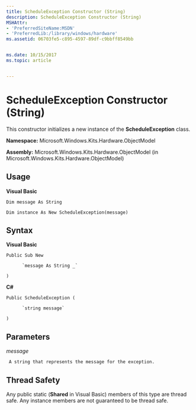 ```yaml
---
title: ScheduleException Constructor (String)
description: ScheduleException Constructor (String)
MSHAttr:
- 'PreferredSiteName:MSDN'
- 'PreferredLib:/library/windows/hardware'
ms.assetid: 06703fe5-c895-4597-89df-c9bbff8549bb


ms.date: 10/15/2017
ms.topic: article


---
```


# ScheduleException Constructor (String)


This constructor initializes a new instance of the **ScheduleException** class.

**Namespace:** Microsoft.Windows.Kits.Hardware.ObjectModel

**Assembly:** Microsoft.Windows.Kits.Hardware.ObjectModel (in Microsoft.Windows.Kits.Hardware.ObjectModel)

## <span id="Usage"></span><span id="usage"></span><span id="USAGE"></span>Usage


**Visual Basic**

`Dim message As String`

`Dim instance As New ScheduleException(message)`

## <span id="Syntax"></span><span id="syntax"></span><span id="SYNTAX"></span>Syntax


**Visual Basic**

`Public Sub New`

          `message As String _`

`)`

**C#**

`Public ScheduleException (`

          `string message`

`)`

## <span id="Parameters"></span><span id="parameters"></span><span id="PARAMETERS"></span>Parameters


*message*

     A string that represents the message for the exception.

## <span id="Thread_Safety"></span><span id="thread_safety"></span><span id="THREAD_SAFETY"></span>Thread Safety


Any public static (**Shared** in Visual Basic) members of this type are thread safe. Any instance members are not guaranteed to be thread safe.

 

 






